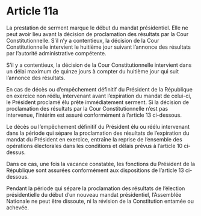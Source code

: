 # Article 11a

La prestation de serment marque le début du mandat présidentiel. Elle ne peut avoir lieu avant la décision de proclamation des résultats par la Cour Constitutionnelle.
S’il n’y a contentieux, la décision de la Cour Constitutionnelle intervient le huitième jour suivant
l’annonce des résultats par l’autorité administrative
compétente.

S’il y a contentieux, la décision de la Cour Constitutionnelle intervient dans un délai maximum de quinze jours à compter du huitième jour qui suit l’annonce
des résultats.

En cas de décès ou d’empêchement définitif du Président de la République en exercice non réélu, intervenant avant l’expiration du mandat de celui-ci, le Président proclamé élu prête immédiatement serment. Si la décision de proclamation des résultats par la Cour Constitutionnelle n’est pas intervenue, l’intérim est assuré conformément à l’article 13 ci-dessous. 

Le décès ou l’empêchement définitif du Président élu ou réélu intervenant dans la période qui sépare la proclamation des résultats de l’expiration du mandat du
Président en exercice, entraîne la reprise de l’ensemble des opérations électorales dans les conditions et délais prévus à l’article 10 ci-dessus.

Dans ce cas, une fois la vacance constatée, les fonctions du Président de la République sont assurées conformément aux dispositions de l’article 13 ci-dessous.

Pendant la période qui sépare la proclamation des
résultats de l’élection présidentielle du début d’un nouveau mandat présidentiel, l’Assemblée Nationale ne peut être dissoute, ni la révision de la Constitution entamée ou achevée.